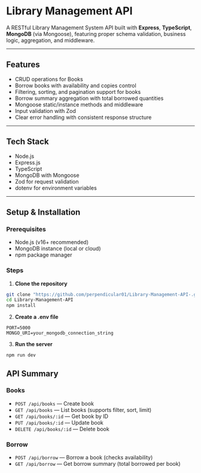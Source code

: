 # Library Management API

A RESTful Library Management System API built with **Express**, **TypeScript**, **MongoDB** (via Mongoose), featuring proper schema validation, business logic, aggregation, and middleware.

---

## Features

- CRUD operations for Books
- Borrow books with availability and copies control
- Filtering, sorting, and pagination support for books
- Borrow summary aggregation with total borrowed quantities
- Mongoose static/instance methods and middleware
- Input validation with Zod
- Clear error handling with consistent response structure

---

## Tech Stack

- Node.js
- Express.js
- TypeScript
- MongoDB with Mongoose
- Zod for request validation
- dotenv for environment variables

---

## Setup & Installation

### Prerequisites

- Node.js (v16+ recommended)
- MongoDB instance (local or cloud)
- npm package manager

### Steps

1. **Clone the repository**

```bash
git clone "https://github.com/perpendicular01/Library-Management-API-.git"
cd Library-Management-API
npm install
```

2. **Create a .env file**
```
PORT=5000
MONGO_URI=your_mongodb_connection_string
```

3. **Run the server**
```
npm run dev
```


## API Summary

### Books
- `POST /api/books` — Create book  
- `GET /api/books` — List books (supports filter, sort, limit)  
- `GET /api/books/:id` — Get book by ID  
- `PUT /api/books/:id` — Update book  
- `DELETE /api/books/:id` — Delete book  

### Borrow
- `POST /api/borrow` — Borrow a book (checks availability)  
- `GET /api/borrow` — Get borrow summary (total borrowed per book) 
